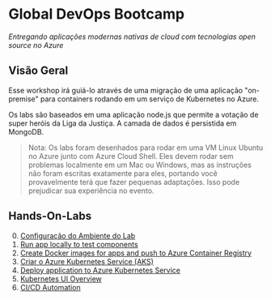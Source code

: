 # Global DevOps Bootcamp

*Entregando aplicações modernas nativas de cloud com tecnologias open source no Azure​*

## Visão Geral

Esse workshop irá guiá-lo através de uma migração de uma aplicação "on-premise" para containers rodando em um serviço de Kubernetes no Azure.

Os labs são baseados em uma aplicação node.js que permite a votação de super heróis da Liga da Justiça. A camada de dados é persistida em MongoDB.

> Nota: Os labs foram desenhados para rodar em uma VM Linux Ubuntu no Azure junto com Azure Cloud Shell. Eles devem rodar sem problemas localmente em um Mac ou Windows, mas as instruções não foram escritas exatamente para eles, portando você provavelmente terá que fazer pequenas adaptações. Isso pode prejudicar sua experiência no evento.

## Hands-On-Labs

0. [Configuração do Ambiente do Lab](labs/instructions/00-lab-environment.md)
1. [Run app locally to test components](labs/instructions/01-setup-app-local.md)
2. [Create Docker images for apps and push to Azure Container Registry](labs/instructions/02-dockerize-apps.md)
3. [Criar o Azure Kubernetes Service (AKS)](labs/instructions/03-create-aks-cluster.md)
4. [Deploy application to Azure Kubernetes Service](labs/instructions/04-deploy-app-aks.md)
5. [Kubernetes UI Overview](labs/instructions/05-kubernetes-ui.md)
6. [CI/CD Automation](labs/instructions/06-cicd-brigade.md)
